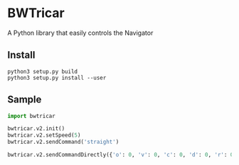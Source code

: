 # BWTricar

A Python library that easily controls the Navigator

## Install

``` shell
python3 setup.py build
python3 setup.py install --user
```

## Sample

``` python
import bwtricar

bwtricar.v2.init()
bwtricar.v2.setSpeed(5)
bwtricar.v2.sendCommand('straight')

bwtricar.v2.sendCommandDirectly({'o': 0, 'v': 0, 'c': 0, 'd': 0, 'r': 0, 'a': 0})
```